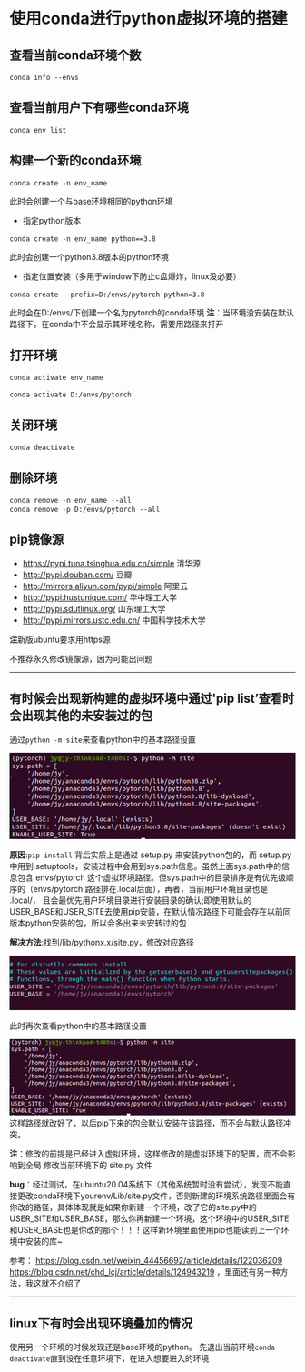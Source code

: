 # 使用conda进行python虚拟环境的搭建

## 查看当前conda环境个数
```
conda info --envs
```
## 查看当前用户下有哪些conda环境
```
conda env list
```

## 构建一个新的conda环境
```
conda create -n env_name
```
此时会创建一个与base环境相同的python环境

- 指定python版本
```
conda create -n env_name python==3.8
```
此时会创建一个python3.8版本的python环境

- 指定位置安装（多用于window下防止c盘爆炸，linux没必要）
```
conda create --prefix=D:/envs/pytorch python=3.8
```
此时会在D:/envs/下创建一个名为pytorch的conda环境
**注**：当环境没安装在默认路径下，在conda中不会显示其环境名称，需要用路径来打开

## 打开环境
```
conda activate env_name
```
```
conda activate D:/envs/pytorch
```

## 关闭环境
```
conda deactivate
```

## 删除环境
```
conda remove -n env_name --all
conda remove -p D:/envs/pytorch --all
```

## pip镜像源
- https://pypi.tuna.tsinghua.edu.cn/simple 清华源
- http://pypi.douban.com/ 豆瓣
- http://mirrors.aliyun.com/pypi/simple 阿里云
- http://pypi.hustunique.com/ 华中理工大学
- http://pypi.sdutlinux.org/ 山东理工大学
- http://pypi.mirrors.ustc.edu.cn/ 中国科学技术大学

**注**新版ubuntu要求用https源

不推荐永久修改镜像源，因为可能出问题

---

## 有时候会出现新构建的虚拟环境中通过'pip list’查看时会出现其他的未安装过的包
通过`python -m site`来查看python中的基本路径设置

![pythong_site](images/python_site.png "site.py")

**原因**:`pip install` 背后实质上是通过 setup.py 来安装python包的，而 setup.py 中用到 setuptools，安装过程中会用到sys.path信息。虽然上面sys.path中的信息包含 envs/pytorch 这个虚拟环境路径。但sys.path中的目录排序是有优先级顺序的（envs/pytorch 路径排在.local后面），再者，当前用户环境目录也是 .local/， 且会最优先用户环境目录进行安装目录的确认;即使用默认的USER_BASE和USER_SITE去使用pip安装，在默认情况路径下可能会存在以前同版本python安装的包，所以会多出来未安转过的包

**解决方法**:找到<your-env>/lib/pythonx.x/site.py，修改对应路径

![USER_load](images/USER_load.png)

此时再次查看python中的基本路径设置

![site](images/site_again.png)
这样路径就改好了，以后pip下来的包会默认安装在该路径，而不会与默认路径冲突。

**注**：修改的前提是已经进入虚拟环境，这样修改的是虚拟环境下的配置，而不会影响到全局
修改当前环境下的 site.py 文件

**bug**：经过测试，在ubuntu20.04系统下（其他系统暂时没有尝试），发现不能直接更改conda环境下yourenv/Lib/site.py文件，否则新建的环境系统路径里面会有你改的路径，具体体现就是如果你新建一个环境，改了它的site.py中的USER_SITE和USER_BASE，那么你再新建一个环境，这个环境中的USER_SITE和USER_BASE也是你改的那个！！！这样新环境里面使用pip也能读到上一个环境中安装的库~


参考：
https://blog.csdn.net/weixin_44456692/article/details/122036209
https://blog.csdn.net/chd_lcj/article/details/124943219 ，里面还有另一种方法，我这就不介绍了


---
## linux下有时会出现环境叠加的情况
使用另一个环境的时候发现还是base环境的python。
先退出当前环境`conda deactivate`直到没在任意环境下，在进入想要进入的环境